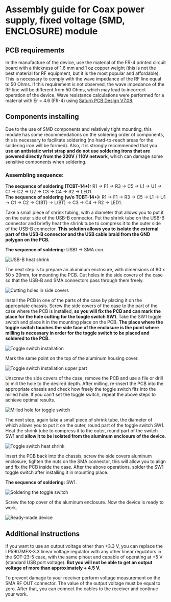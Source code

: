 # Assembly guide for Coax power supply, fixed voltage (SMD, ENCLOSURE) module

## PCB requirements
In the manufacture of the device, use the material of the FR-4 printed circuit board with a thickness of 1.6 mm and 1 oz copper weight (this is not the best material for RF equipment, but it is the most popular and affordable). This is necessary to comply with the wave impedance of the RF line equal to 50 Ohms. If this requirement is not observed, the wave impedance of the RF line will be different from 50 Ohms, which may lead to incorrect operation of the device. Wave resistance calculations were performed for a material with Er = 4.6 (FR-4) using [Saturn PCB Design V7.08](http://www.saturnpcb.com/pcb_toolkit/).

## Components installing 
Due to the use of SMD components and relatively tight mounting, this module has some recommendations on the soldering order of components, this is necessary to facilitate soldering (no hard-to-reach areas for the soldering iron will be formed).
Also, it is strongly recommended that you **use an antistatic wrist strap and do not use soldering irons that are powered directly from the 220V / 110V network**, which can damage some sensitive components when soldering.

### Assembling sequence:

**The sequence of soldering (TCBT-14+):** R1 -> F1 -> R3 -> C5 -> L1 -> U1 -> C1 -> C2 -> U2 -> C3 -> C4 -> R2 -> LED1.  
**The sequence of soldering (w/o TCBT-14+):** R1 -> F1 -> R3 -> C5 -> L1 -> U1 -> C1 -> C2 -> C(BT) -> L(BT) -> C3 -> C4 -> R2 -> LED1.  

Take a small piece of shrink tubing, with a diameter that allows you to put it on the outer side of the USB-B connector. Put the shrink tube on the USB-B connector and briefly heat the shrink tube to compress it to the outer side of the USB-B connector. **This solution allows you to isolate the external part of the USB-B connector and the USB cable braid from the GND polygon on the PCB.**  

**The sequence of soldering:** USB1 -> SMA con.  

![USB-B heat shrink](../../Resources/Coax%20power%20supply/Enclosure-USB-B-heat-shrink.png)  

The next step is to prepare an aluminum enclosure, with dimensions of 80 x 50 x 20mm, for mounting the PCB. Cut holes in the side covers of the case so that the USB-B and SMA connectors pass through them freely.  

![Cutting holes in side covers](../../Resources/Coax%20power%20supply/Enclosure-Cutting-holes-in-side-covers.png)  

Install the PCB in one of the parts of the case by placing it on the appropriate chassis. Screw the side covers of the case to the part of the case where the PCB is installed, **so you will fix the PCB and can mark the place for the hole cutting for the toogle switch SW1**. Take the SW1 toggle switch and place it in the mounting place on the PCB. **The place where the toggle switch touches the side face of the enclosure is the point where milling is necessary in order for the toggle switch to be placed and soldered to the PCB.**  

![Toggle switch installation](../../Resources/Coax%20power%20supply/Enclosure-Toggle-switch-installation.png)  

Mark the same point on the top of the aluminum housing cover. 

![Toggle switch installation upper part](../../Resources/Coax%20power%20supply/Enclosure-Toggle-switch-installation-upper-part.png)  

Unscrew the side covers of the case, remove the PCB and use a file or drill to mill the hole to the desired depth. After milling, re-insert the PCB into the appropriate chassis and check how freely the toggle switch fits into the milled hole. If you can't set the toggle switch, repeat the above steps to achieve optimal results.  

![Milled hole for toggle switch](../../Resources/Coax%20power%20supply/Enclosure-Milled-hole-for-toggle-switch.png) 

The next step, again take a small piece of shrink tube, the diameter of which allows you to put it on the outer, round part of the toggle switch SW1. Heat the shrink tube to compress it to the outer, round part of the switch SW1 and **allow it to be isolated from the aluminum enclosure of the device**.  

![Toggle switch heat shrink](../../Resources/Coax%20power%20supply/Enclosure-Toggle-switch-heat-shrink.png)  

Insert the PCB back into the chassis, screw the side covers aluminum enclosure, tighten the nuts on the SMA connector, this will allow you to align and fix the PCB inside the case. After the above operations, solder the SW1 toggle switch after installing it in mounting place.  

**The sequence of soldering:** SW1.  

![Soldering the toggle switch](../../Resources/Coax%20power%20supply/Enclosure-Soldering-the-toggle-switch.png)  

Screw the top cover of the aluminum enclosure. Now the device is ready to work.

![Ready-made device](../../Resources/Coax%20power%20supply/Enclosure-Ready-made-device.png)  

## Additional instructions
If you want to use an output voltage other than +3.3 V, you can replace the LP5907MFX-3.3 linear voltage regulator with any other linear regulators in the SOT-23-5 case, with the same pinout and capable of operating at +5 V (standard USB port voltage). **But you will not be able to get an output voltage of more than approximately + 4.5 V.**

To prevent damage to your receiver perform voltage measurement on the SMA RF OUT connector. The value of the output voltage must be equal to zero. After that, you can connect the cables to the receiver and continue your work.  